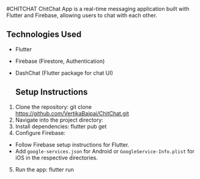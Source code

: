#CHITCHAT
ChitChat App is a real-time messaging application built with Flutter and Firebase, allowing users to chat with each other.
## Technologies Used

- Flutter
- Firebase (Firestore, Authentication)
- DashChat (Flutter package for chat UI)
  
  ## Setup Instructions

1. Clone the repository:
   git clone https://github.com/VertikaBajpai/ChitChat.git
 2. Navigate into the project directory:
 3. Install dependencies:
    flutter pub get
   4. Configure Firebase:
- Follow Firebase setup instructions for Flutter.
- Add `google-services.json` for Android or `GoogleService-Info.plist` for iOS in the respective directories.

5. Run the app: flutter run
   
